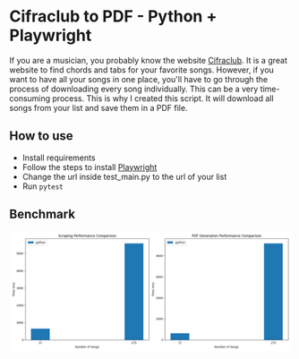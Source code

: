 # Cifraclub to PDF - Python + Playwright

If you are a musician, you probably know the website [Cifraclub](https://www.cifraclub.com/). It is a great website to find chords and tabs for your favorite songs. However, if you want to have all your songs in one place, you'll have to go through the process of downloading every song individually. This can be a very time-consuming process. This is why I created this script. It will download all songs from your list and save them in a PDF file.

## How to use
- Install requirements
- Follow the steps to install [Playwright](https://playwright.dev/python/docs/intro)
- Change the url inside test_main.py to the url of your list
- Run `pytest`

## Benchmark
![Python benchmark](../../benchmarks/python_benchmark.png)
